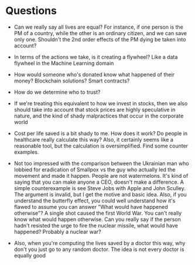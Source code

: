 # Questions

* Can we really say all lives are equal? For instance, if one person is the PM of a country, while the other is an ordinary citizen, and we can save only one. Shouldn't the 2nd order effects of the PM dying be taken into account?

* In terms of the actions we take, is it creating a flywheel? Like a data flywheel in the Machine Learning domain

* How would someone who's donated know what happened of their money? Blockchain solutions? Smart contracts?

* How do we determine who to trust?

* If we're treating this equivalent to how we invest in stocks, then we also should take into account that stock prices are highly speculative in nature, and the kind of shady malpractices that occur in the corporate world

* Cost per life saved is a bit shady to me. How does it work? Do people in healthcare really calculate this way? Also, it certainly seems like a reasonable tool, but the calculation is oversimplified. Find some counter examples.

* Not too impressed with the comparison between the Ukrainian man who lobbied for eradication of Smallpox vs the guy who actually led the movement and made it happen. People are not watermelons. It's kind of saying that you can make anyone a CEO, doesn't make a difference. A simple counterexample is see Steve Jobs with Apple and John Sculley. The argument is invalid, but I get the motive and basic idea. Also, if you understand the butterfly effect, you could well understand how it's flawed to assume you can answer "What would have happened otherwise"? A single shot caused the first World War. You can't really know what would happen otherwise. Can you really say if the person hadn't resisted the urge to fire the nuclear missile, what would have happened? Probably a nuclear war?

* Also, when you're computing the lives saved by a doctor this way, why don't you just go to any random doctor. The idea is not every doctor is equally good
